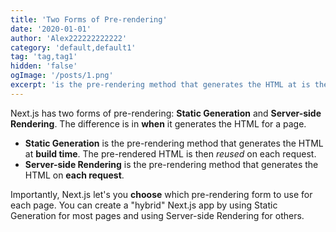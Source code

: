 ```yaml
---
title: 'Two Forms of Pre-rendering'
date: '2020-01-01'
author: 'Alex222222222222'
category: 'default,default1'
tag: 'tag,tag1'
hidden: 'false'
ogImage: '/posts/1.png'
excerpt: 'is the pre-rendering method that generates the HTML at is the pre-rendering method that generates the HTML on'
---
```


Next.js has two forms of pre-rendering: **Static Generation** and **Server-side Rendering**. The difference is in **when** it generates the HTML for a page.

- **Static Generation** is the pre-rendering method that generates the HTML at **build time**. The pre-rendered HTML is then _reused_ on each request.
- **Server-side Rendering** is the pre-rendering method that generates the HTML on **each request**.

Importantly, Next.js let's you **choose** which pre-rendering form to use for each page. You can create a "hybrid" Next.js app by using Static Generation for most pages and using Server-side Rendering for others.
